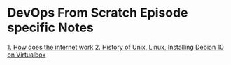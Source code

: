 # DevOps From Scratch Episode specific Notes

[1. How does the internet work](1-how-does-the-internet-work.md)
[2. History of Unix, Linux, Installing Debian 10 on Virtualbox](2-unix-linux-installing-debian-10-on-virtualbox.md)